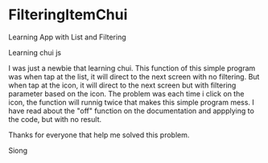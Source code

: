 FilteringItemChui
=================

Learning App with List and Filtering

Learning chui js

I was just a newbie that learning chui. This function of this simple program was when tap at the list, it will direct to the next screen with no filtering. But when tap at the icon, it will direct to the next screen but with filtering parameter based on the icon. The problem was each time i click on the icon, the function will runnig twice that makes this simple program mess. I have read about the "off" function on the documentation and appplying to the code, but with no result.

Thanks for everyone that help me solved this problem. 

Siong

